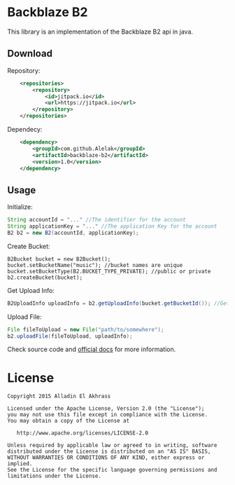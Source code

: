 Backblaze B2
============

This library is an implementation of the Backblaze B2 api in java.

Download
--------

Repository:
```xml
	<repositories>
		<repository>
		    <id>jitpack.io</id>
		    <url>https://jitpack.io</url>
		</repository>
	</repositories>
```

Dependecy: 
```xml
	<dependency>
	    <groupId>com.github.Alelak</groupId>
	    <artifactId>backblaze-b2</artifactId>
	    <version>1.0</version>
	</dependency>
```

Usage
-----
Initialize:
```java
String accountId = "..." //The identifier for the account
String applicationKey = "..." //The application Key for the account
B2 b2 = new B2(accountId, applicationKey);
```

Create Bucket:
```
B2Bucket bucket = new B2Bucket();
bucket.setBucketName("music"); //bucket names are unique
bucket.setBucketType(B2.BUCKET_TYPE_PRIVATE); //public or private
b2.createBucket(bucket);
```

Get Upload Info:
```java
B2UploadInfo uploadInfo = b2.getUploadInfo(bucket.getBucketId()); //Get upload info for specific bucket
```

Upload File:
```java
File fileToUpload = new File("path/to/somewhere");
b2.uploadFile(fileToUpload, uploadInfo);

```

Check source code and [official docs](https://www.backblaze.com/b2/docs/) for more information.

License
=======

    Copyright 2015 Alladin El Akhrass

    Licensed under the Apache License, Version 2.0 (the "License");
    you may not use this file except in compliance with the License.
    You may obtain a copy of the License at

       http://www.apache.org/licenses/LICENSE-2.0

    Unless required by applicable law or agreed to in writing, software
    distributed under the License is distributed on an "AS IS" BASIS,
    WITHOUT WARRANTIES OR CONDITIONS OF ANY KIND, either express or implied.
    See the License for the specific language governing permissions and
    limitations under the License.